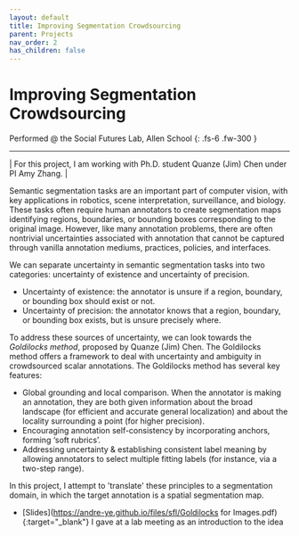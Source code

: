 ```yaml
---
layout: default
title: Improving Segmentation Crowdsourcing
parent: Projects
nav_order: 2
has_children: false
---
```


# Improving Segmentation Crowdsourcing

Performed @ the Social Futures Lab, Allen School
{: .fs-6 .fw-300 }

---

| For this project, I am working with Ph.D. student Quanze (Jim) Chen under PI Amy Zhang. |

Semantic segmentation tasks are an important part of computer vision, with key applications in robotics, scene interpretation, surveillance, and biology. These tasks often require human annotators to create segmentation maps identifying regions, boundaries, or bounding boxes corresponding to the original image. However, like many annotation problems, there are often nontrivial uncertainties associated with annotation that cannot be captured through vanilla annotation mediums, practices, policies, and interfaces.

We can separate uncertainty in semantic segmentation tasks into two categories: uncertainty of existence and uncertainty of precision.
- Uncertainty of existence: the annotator is unsure if a region, boundary, or bounding box should exist or not.
- Uncertainty of precision: the annotator knows that a region, boundary, or bounding box exists, but is unsure precisely where.

To address these sources of uncertainty, we can look towards the *Goldilocks method*, proposed by Quanze (Jim) Chen. The Goldilocks method offers a framework to deal with uncertainty and ambiguity in crowdsourced scalar annotations. The Goldilocks method has several key features:
- Global grounding and local comparison. When the annotator is making an annotation, they are both given information about the broad landscape (for efficient and accurate general localization) and about the locality surrounding a point (for higher precision).
- Encouraging annotation self-consistency by incorporating anchors, forming ‘soft rubrics’.
- Addressing uncertainty & establishing consistent label meaning by allowing annotators to select multiple fitting labels (for instance, via a two-step range).

In this project, I attempt to 'translate' these principles to a segmentation domain, in which the target annotation is a spatial segmentation map.

- [Slides](https://andre-ye.github.io/files/sfl/Goldilocks for Images.pdf){:target="_blank"} I gave at a lab meeting as an introduction to the idea
